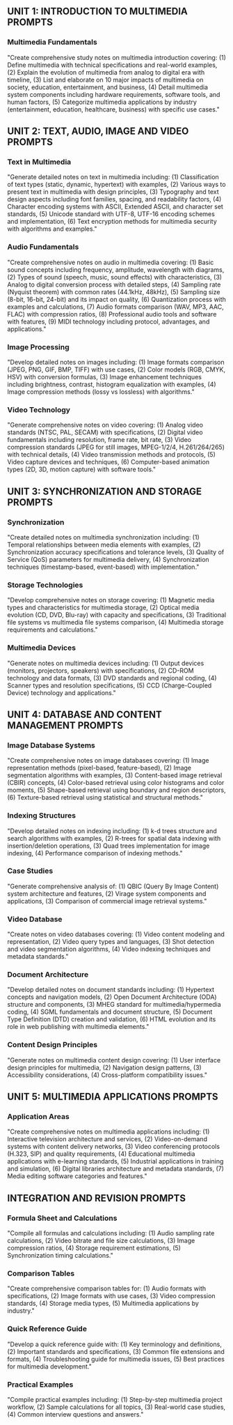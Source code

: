 
## UNIT 1: INTRODUCTION TO MULTIMEDIA PROMPTS

### Multimedia Fundamentals
"Create comprehensive study notes on multimedia introduction covering: (1) Define multimedia with technical specifications and real-world examples, (2) Explain the evolution of multimedia from analog to digital era with timeline, (3) List and elaborate on 10 major impacts of multimedia on society, education, entertainment, and business, (4) Detail multimedia system components including hardware requirements, software tools, and human factors, (5) Categorize multimedia applications by industry (entertainment, education, healthcare, business) with specific use cases."

## UNIT 2: TEXT, AUDIO, IMAGE AND VIDEO PROMPTS

### Text in Multimedia
"Generate detailed notes on text in multimedia including: (1) Classification of text types (static, dynamic, hypertext) with examples, (2) Various ways to present text in multimedia with design principles, (3) Typography and text design aspects including font families, spacing, and readability factors, (4) Character encoding systems with ASCII, Extended ASCII, and character set standards, (5) Unicode standard with UTF-8, UTF-16 encoding schemes and implementation, (6) Text encryption methods for multimedia security with algorithms and examples."

### Audio Fundamentals
"Create comprehensive notes on audio in multimedia covering: (1) Basic sound concepts including frequency, amplitude, wavelength with diagrams, (2) Types of sound (speech, music, sound effects) with characteristics, (3) Analog to digital conversion process with detailed steps, (4) Sampling rate (Nyquist theorem) with common rates (44.1kHz, 48kHz), (5) Sampling size (8-bit, 16-bit, 24-bit) and its impact on quality, (6) Quantization process with examples and calculations, (7) Audio formats comparison (WAV, MP3, AAC, FLAC) with compression ratios, (8) Professional audio tools and software with features, (9) MIDI technology including protocol, advantages, and applications."

### Image Processing
"Develop detailed notes on images including: (1) Image formats comparison (JPEG, PNG, GIF, BMP, TIFF) with use cases, (2) Color models (RGB, CMYK, HSV) with conversion formulas, (3) Image enhancement techniques including brightness, contrast, histogram equalization with examples, (4) Image compression methods (lossy vs lossless) with algorithms."

### Video Technology
"Generate comprehensive notes on video covering: (1) Analog video standards (NTSC, PAL, SECAM) with specifications, (2) Digital video fundamentals including resolution, frame rate, bit rate, (3) Video compression standards (JPEG for still images, MPEG-1/2/4, H.261/264/265) with technical details, (4) Video transmission methods and protocols, (5) Video capture devices and techniques, (6) Computer-based animation types (2D, 3D, motion capture) with software tools."

## UNIT 3: SYNCHRONIZATION AND STORAGE PROMPTS

### Synchronization
"Create detailed notes on multimedia synchronization including: (1) Temporal relationships between media elements with examples, (2) Synchronization accuracy specifications and tolerance levels, (3) Quality of Service (QoS) parameters for multimedia delivery, (4) Synchronization techniques (timestamp-based, event-based) with implementation."

### Storage Technologies
"Develop comprehensive notes on storage covering: (1) Magnetic media types and characteristics for multimedia storage, (2) Optical media evolution (CD, DVD, Blu-ray) with capacity and specifications, (3) Traditional file systems vs multimedia file systems comparison, (4) Multimedia storage requirements and calculations."

### Multimedia Devices
"Generate notes on multimedia devices including: (1) Output devices (monitors, projectors, speakers) with specifications, (2) CD-ROM technology and data formats, (3) DVD standards and regional coding, (4) Scanner types and resolution specifications, (5) CCD (Charge-Coupled Device) technology and applications."

## UNIT 4: DATABASE AND CONTENT MANAGEMENT PROMPTS

### Image Database Systems
"Create comprehensive notes on image databases covering: (1) Image representation methods (pixel-based, feature-based), (2) Image segmentation algorithms with examples, (3) Content-based image retrieval (CBIR) concepts, (4) Color-based retrieval using color histograms and color moments, (5) Shape-based retrieval using boundary and region descriptors, (6) Texture-based retrieval using statistical and structural methods."

### Indexing Structures
"Develop detailed notes on indexing including: (1) k-d trees structure and search algorithms with examples, (2) R-trees for spatial data indexing with insertion/deletion operations, (3) Quad trees implementation for image indexing, (4) Performance comparison of indexing methods."

### Case Studies
"Generate comprehensive analysis of: (1) QBIC (Query By Image Content) system architecture and features, (2) Virage system components and applications, (3) Comparison of commercial image retrieval systems."

### Video Database
"Create notes on video databases covering: (1) Video content modeling and representation, (2) Video query types and languages, (3) Shot detection and video segmentation algorithms, (4) Video indexing techniques and metadata standards."

### Document Architecture
"Develop detailed notes on document standards including: (1) Hypertext concepts and navigation models, (2) Open Document Architecture (ODA) structure and components, (3) MHEG standard for multimedia/hypermedia coding, (4) SGML fundamentals and document structure, (5) Document Type Definition (DTD) creation and validation, (6) HTML evolution and its role in web publishing with multimedia elements."

### Content Design Principles
"Generate notes on multimedia content design covering: (1) User interface design principles for multimedia, (2) Navigation design patterns, (3) Accessibility considerations, (4) Cross-platform compatibility issues."

## UNIT 5: MULTIMEDIA APPLICATIONS PROMPTS

### Application Areas
"Create comprehensive notes on multimedia applications including: (1) Interactive television architecture and services, (2) Video-on-demand systems with content delivery networks, (3) Video conferencing protocols (H.323, SIP) and quality requirements, (4) Educational multimedia applications with e-learning standards, (5) Industrial applications in training and simulation, (6) Digital libraries architecture and metadata standards, (7) Media editing software categories and features."

## INTEGRATION AND REVISION PROMPTS

### Formula Sheet and Calculations
"Compile all formulas and calculations including: (1) Audio sampling rate calculations, (2) Video bitrate and file size calculations, (3) Image compression ratios, (4) Storage requirement estimations, (5) Synchronization timing calculations."

### Comparison Tables
"Create comprehensive comparison tables for: (1) Audio formats with specifications, (2) Image formats with use cases, (3) Video compression standards, (4) Storage media types, (5) Multimedia applications by industry."

### Quick Reference Guide
"Develop a quick reference guide with: (1) Key terminology and definitions, (2) Important standards and specifications, (3) Common file extensions and formats, (4) Troubleshooting guide for multimedia issues, (5) Best practices for multimedia development."

### Practical Examples
"Compile practical examples including: (1) Step-by-step multimedia project workflow, (2) Sample calculations for all topics, (3) Real-world case studies, (4) Common interview questions and answers."
